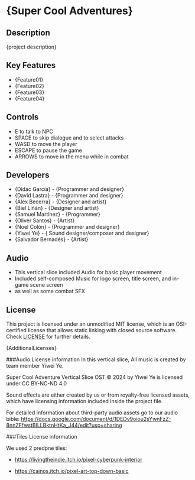 # {Super Cool Adventures}

## Description

{project description}

## Key Features

 - {Feature01}
 - {Feature02}
 - {Feature03}
 - {Feature04}
 
## Controls

 - E to talk to NPC
 - SPACE to skip dialogue and to select attacks
 - WASD to move the player
 - ESCAPE to pause the game
 - ARROWS to move in the menu while in combat

## Developers

 - {Dídac García} - {Programmer and designer}
 - {David Lastra} - {Programmer and designer}
 - {Àlex Becerra} - {Designer and artist}
 - {Biel Liñán} - {Designer and artist}
 - {Samuel Martínez} - {Programmer}
 - {Oliver Santos} - {Artist}
 - {Noel Colón} - {Programmer and designer}
 - {Yiwei Ye} - { Sound designer/composer and designer}
 - {Salvador Bernadés} - {Artist}

## Audio

 - This vertical slice included Audio for basic player movement
 - Included self-composed Music for logo screen, title screen, and in-game scene screen
 - as well as some combat SFX 

## License



This project is licensed under an unmodified MIT license, which is an OSI-certified license that allows static linking with closed source software. Check [LICENSE](LICENSE) for further details.

{AdditionalLicenses}

###Audio License information
In this vertical slice, All music is created by team member Yiwei Ye.

Super Cool Adventure Vertical Slice OST © 2024 by Yiwei Ye is licensed under CC BY-NC-ND 4.0


Sound effects are either created by us or from royalty-free licensed assets, which have licensing information included inside the project file.

For detailed information about third-party audio assets go to our audio bible: https://docs.google.com/document/d/1DEDv9oiou2sYwnFzZ-8nnZFfwstBlLLBktnHtKa_J44/edit?usp=sharing

###Tiles License information

We used 2 predpne tiles:

 - https://livingtheindie.itch.io/pixel-cyberpunk-interior

 - https://cainos.itch.io/pixel-art-top-down-basic
